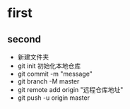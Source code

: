 # first
## second
* 新建文件夹
* git init 初始化本地仓库
* git commit -m "message"
* git branch -M master
* git remote add origin "远程仓库地址"
* git push -u origin master